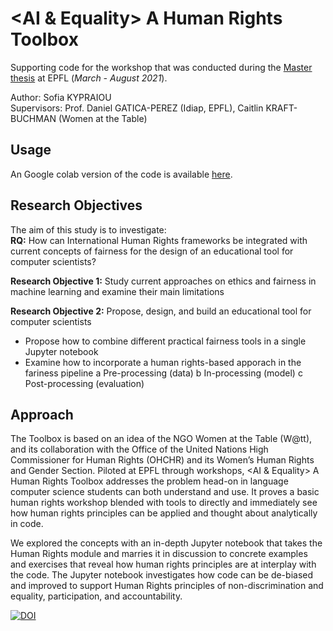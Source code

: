 # &lt;AI &amp; Equality> A Human Rights Toolbox

Supporting code for the workshop that was conducted during the [Master thesis](https://github.com/s-kypr/aiequality/blob/main/AI-Equality_A_Human_Rights_Toolbox_Sofia_Kypraiou__Master_thesis_.pdf) at EPFL (*March - August 2021*).

Author: Sofia KYPRAIOU \
Supervisors: Prof. Daniel GATICA-PEREZ (Idiap, EPFL), Caitlin KRAFT-BUCHMAN (Women at the Table)



## Usage

An Google colab version of the code is available [here](https://colab.research.google.com/drive/11SWijBDkr1pSgIXyjUkgoSB0gh5oAlaI?usp=sharing).

## Research Objectives

The aim of this study is to investigate:\
 **RQ:** How can International Human Rights frameworks be integrated with current concepts of
fairness for the design of an educational tool for computer scientists?

**Research Objective 1:** Study current approaches on ethics and fairness in machine learning
and examine their main limitations

**Research Objective 2:** Propose, design, and build an educational tool for computer scientists
- Propose how to combine different practical fairness tools in a single Jupyter notebook
- Examine how to incorporate a human rights-based apporach in the fariness pipeline
  a Pre-processing (data)
  b In-processing (model)
  c Post-processing (evaluation)
 
 ## Approach
 
 The Toolbox is based on an idea of the NGO Women at the Table (W@tt), and its
collaboration with the Office of the United Nations High Commissioner for Human Rights
(OHCHR) and its Women’s Human Rights and Gender Section. Piloted at EPFL through workshops,
<AI & Equality> A Human Rights Toolbox addresses the problem head-on in language
computer science students can both understand and use. It proves a basic human rights
workshop blended with tools to directly and immediately see how human rights principles can
be applied and thought about analytically in code. 

We explored the concepts with an in-depth Jupyter notebook that takes
the Human Rights module and marries it in discussion to concrete examples and exercises
that reveal how human rights principles are at interplay with the code. The Jupyter notebook
investigates how code can be de-biased and improved to support Human Rights principles of
non-discrimination and equality, participation, and accountability.



[![DOI](https://zenodo.org/badge/596733935.svg)](https://zenodo.org/badge/latestdoi/596733935)


